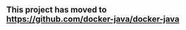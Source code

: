 This project has moved to https://github.com/docker-java/docker-java
--------------------------------------------------------------------

